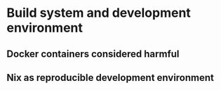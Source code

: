 # Build system and development environment

## Docker containers considered harmful

>

## Nix as reproducible development environment
